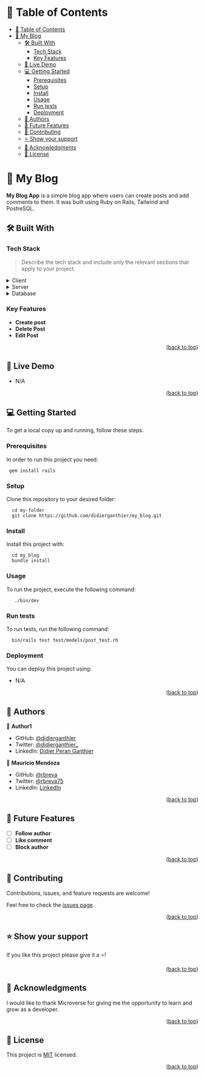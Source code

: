 <a name="readme-top"></a>

# 📗 Table of Contents

- [📗 Table of Contents](#-table-of-contents)
- [📖 My Blog ](#-my-blog-)
  - [🛠 Built With ](#-built-with-)
    - [Tech Stack ](#tech-stack-)
    - [Key Features ](#key-features-)
  - [🚀 Live Demo ](#-live-demo-)
  - [💻 Getting Started ](#-getting-started-)
    - [Prerequisites](#prerequisites)
    - [Setup](#setup)
    - [Install](#install)
    - [Usage](#usage)
    - [Run tests](#run-tests)
    - [Deployment](#deployment)
  - [👥 Authors ](#-authors-)
  - [🔭 Future Features ](#-future-features-)
  - [🤝 Contributing ](#-contributing-)
  - [⭐️ Show your support ](#️-show-your-support-)
  - [🙏 Acknowledgments ](#-acknowledgments-)
  - [📝 License ](#-license-)

# 📖 My Blog <a name="about-project"></a>

**My Blog App** is a simple blog app where users can create posts and add comments to them. It was built using Ruby on Rails, Tailwind and PostreSQL.

## 🛠 Built With <a name="built-with"></a>

### Tech Stack <a name="tech-stack"></a>

> Describe the tech stack and include only the relevant sections that apply to your project.

<details>
  <summary>Client</summary>
  <ul>
    <li><a href="https://reactjs.org/">HTML</a></li>
  </ul>
</details>

<details>
  <summary>Server</summary>
  <ul>
    <li><a href="https://expressjs.com/">Ruby-on-Rails</a></li>
  </ul>
</details>

<details>
<summary>Database</summary>
  <ul>
    <li><a href="https://www.postgresql.org/">PostgreSQL</a></li>
  </ul>
</details>

### Key Features <a name="key-features"></a>

- **Create post**
- **Delete Post**
- **Edit Post**

<p align="right">(<a href="#readme-top">back to top</a>)</p>

## 🚀 Live Demo <a name="live-demo"></a>

- N/A

<p align="right">(<a href="#readme-top">back to top</a>)</p>


## 💻 Getting Started <a name="getting-started"></a>

To get a local copy up and running, follow these steps.

### Prerequisites

In order to run this project you need:


```
 gem install rails
```

### Setup

Clone this repository to your desired folder:

```
  cd my-folder
  git clone https://github.com/didierganthier/my_blog.git
```

### Install

Install this project with:

```
  cd my_blog
  bundle install
```

### Usage

To run the project, execute the following command:

```
   ./bin/dev
```

### Run tests

To run tests, run the following command:

```
  bin/rails test test/models/post_test.rb
```

### Deployment

You can deploy this project using:

- N/A

<p align="right">(<a href="#readme-top">back to top</a>)</p>

## 👥 Authors <a name="authors"></a>

👤 **Author1**

- GitHub: [@didierganthier](https://github.com/didierganthier)
- Twitter: [@didierganthier_](https://twitter.com/didierganthier_)
- LinkedIn: [Didier Peran Ganthier](https://linkedin.com/in/didierganthier)

👤 **Mauricio Mendoza**

- GitHub: [@rbreva](https://github.com/rbreva)
- Twitter: [@rbreva75](https://twitter.com/rbreva75)
- LinkedIn: [LinkedIn](https://www.linkedin.com/in/r-mauricio-mendoza-huerta/)

<p align="right">(<a href="#readme-top">back to top</a>)</p>

## 🔭 Future Features <a name="future-features"></a>

- [ ] **Follow author**
- [ ] **Like comment**
- [ ] **Block author**

<p align="right">(<a href="#readme-top">back to top</a>)</p>

## 🤝 Contributing <a name="contributing"></a>

Contributions, issues, and feature requests are welcome!

Feel free to check the [issues page](../../issues/).

<p align="right">(<a href="#readme-top">back to top</a>)</p>

## ⭐️ Show your support <a name="support"></a>

If you like this project please give it a ⭐️!

<p align="right">(<a href="#readme-top">back to top</a>)</p>

## 🙏 Acknowledgments <a name="acknowledgements"></a>

I would like to thank Microverse for giving me the opportunity to learn and grow as a developer.

<p align="right">(<a href="#readme-top">back to top</a>)</p>

## 📝 License <a name="license"></a>

This project is [MIT](./LICENSE) licensed.

<p align="right">(<a href="#readme-top">back to top</a>)</p>
